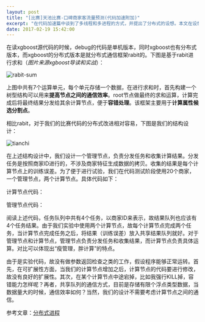 ```yaml
---
layout: post
title: "[比赛]天池比赛-口碑商家客流量预测(代码加速附加)"
excerpt: "在代码加速篇中谈到了多线程和多进程的方式，并提出了分布式的设想。本文在设想基础上，给出了更加详细的描述。"
date: 2017-02-19 15:42:00
---
```


在读xgboost源代码的时候，debug的代码是单机版本，同时xgboost也有分布式版本，而xgboost的分布式版本是就分布式通信框架rabit的。下图是基于rabit进行求和（_图片来源xgboost导读和实战_）：

![rabit-sum](http://wx1.sinaimg.cn/mw690/aba7d18bgy1fcvub5xn53j20dk06m74w.jpg)

上图中共有7个运算单元，每个单元存储一个数据，在进行求和时，首先构建一个树型结构可以用来**提高节点之间的通信效率**。root节点做最终的求和运算，计算完成后将最终结果分发给其余计算节点，便于**容错处理**。该框架主要用于**计算属性候选分割点**。

相比rabit，对于我们的比赛代码的分布式改进相对容易，下图是我们的结构设计：

![tianchi](http://wx3.sinaimg.cn/mw690/aba7d18bgy1fcvuc1jbh0j20ci0btwes.jpg)

在上述结构设计中，我们设计一个管理节点，负责分发任务和收集计算结果。分发任务是按照商家ID进行的，不涉及商家特征生成数据的拷贝。收集的结果是每个计算节点上的训练误差。为了便于进行试验，我们在代码测试阶段使用20个商家，一个管理节点，两个计算节点。具体代码如下：

计算节点代码：

<script src="https://gist.github.com/zhpmatrix/cf69dd62691492bc22dfae64b872f32d.js"></script>

管理节点代码：

<script src="https://gist.github.com/zhpmatrix/b6d40a7eb06bf569494ba65a3b3202e4.js"></script>

阅读上述代码，任务队列中共有4个任务，以商家ID来表示，故结果队列也应该有4个任务结果。由于我们实验中使用两个计算节点，故每个计算节点完成两个任务，当计算节点完成任务之后，将结果（训练误差）放入共享结果队列就好。对于管理节点和计算节点，管理节点负责分发任务和收集结果，而计算节点负责具体运算。对比可以体现出“瘦管理，胖计算”的特点。

由于是实验代码，故没有做参数返回检查之类的工作，假设程序能够正常运转。首先，在可扩展性方面，当我们的计算节点增加之后，计算节点的代码要进行修改，故没有良好的扩展性。其次，在某个计算节点中途宕掉，比如我强行KILL掉，容错能力怎样呢？再者，共享队列的通信方式，目前是存储有限个浮点类型数据，当数据量大的时候，通信效率如何？当然，我们的设计不需要考虑计算节点之间的通信。

参考文章：[分布式进程](http://www.liaoxuefeng.com/wiki/0014316089557264a6b348958f449949df42a6d3a2e542c000/001431929340191970154d52b9d484b88a7b343708fcc60000)